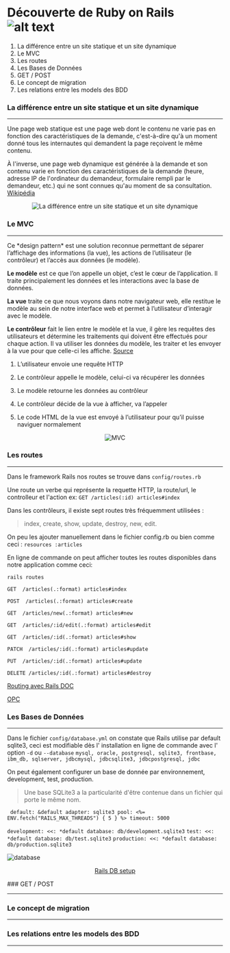 # Découverte de Ruby on Rails ![alt text][logo]

1. La différence entre un site statique et un site dynamique
2. Le MVC
3. Les routes
4. Les Bases de Données
5. GET / POST
6. Le concept de migration
7. Les relations entre les models des BDD

### La différence entre un site statique et un site dynamique
<hr>

Une page web statique est une page web dont le contenu ne varie pas en fonction des caractéristiques de la demande, c'est-à-dire qu'à un moment donné tous les internautes qui demandent la page reçoivent le même contenu.

<div> 
<p>
À l'inverse, une page web dynamique est générée à la demande et son contenu varie en fonction des caractéristiques de la demande (heure, adresse IP de l'ordinateur du demandeur, formulaire rempli par le demandeur, etc.) qui ne sont connues qu'au moment de sa consultation.
	<a href="https://fr.wikipedia.org/wiki/Page_web_statique" target="_blank">Wikipédia</a>
</p>
</div>

<p align="center">
	<img src="https://www.ibrandox.com/SecureAdmin/LargeImg/9a6a35f3d1634154a306b1a67c6b67aa.jpg" alt="La différence entre un site statique et un site dynamique" target="_blank">
</p>


### Le MVC
<hr>
<p>
Ce *design pattern* est une solution reconnue permettant de séparer l’affichage des informations (la vue), les actions de l’utilisateur (le contrôleur) et l’accès aux données (le modèle).

**Le modèle** est ce que l’on appelle un objet, c’est le cœur de l’application. Il traite principalement les données et les interactions avec la base de données.

**La vue** traite ce que nous voyons dans notre navigateur web, elle restitue le modèle au sein de notre interface web et permet à l’utilisateur d’interagir avec le modèle.

**Le contrôleur** fait le lien entre le modèle et la vue, il gère les requêtes des utilisateurs et détermine les traitements qui doivent être effectués pour chaque action. Il va utiliser les données du modèle, les traiter et les envoyer à la vue pour que celle-ci les affiche.
<a href="https://www.supinfo.com/articles/single/1625-mvc-presentation-patron-conception" target="_blank">Source</a>

<p>

1. L’utilisateur envoie une requête HTTP

2. Le contrôleur appelle le modèle, celui-ci va récupérer les données

3. Le modèle retourne les données au contrôleur

4. Le contrôleur décide de la vue à afficher, va l’appeler

5. Le code HTML de la vue est envoyé à l’utilisateur pour qu’il puisse naviguer normalement



<p align="center">
	<img src="https://www.elephorm.com/system/files/imagecache/thumb_full_widescreen/formations/MASTER-SYMPHONY/vignettes/le-design-pattern-mvc.jpg" alt="MVC" target="_blank">
</p>

### Les routes
<hr>

Dans le framework Rails nos routes se trouve dans `config/routes.rb`

Une route un verbe qui représente la requette HTTP, la route/url, le controlleur et l'action ex: `GET /articles(:id) articles#index` 

Dans les contrôleurs, il existe sept routes très fréquemment utilisées :

>index, create, show, update, destroy, new, edit.

On peu les ajouter manuellement dans le fichier config.rb ou  bien comme ceci : `resources :articles`

En ligne de commande on peut afficher toutes les routes disponibles dans notre application comme ceci:

`rails routes`

`GET  /articles(.:format) articles#index`

`POST  /articles(.:format) articles#create`

`GET  /articles/new(.:format) articles#new`

`GET  /articles/:id/edit(.:format) articles#edit`

`GET  /articles/:id(.:format) articles#show`

`PATCH  /articles/:id(.:format) articles#update`

`PUT  /articles/:id(.:format) articles#update`

`DELETE /articles/:id(.:format) articles#destroy`

<a href="http://guides.rubyonrails.org/routing.html">Routing avec Rails DOC</a>

<a href="https://openclassrooms.com/courses/continuez-avec-ruby-on-rails/simplifiez-la-configuration-de-vos-routes">OPC</a>

### Les Bases de Données
<hr>

Dans le fichier `config/database.yml` on constate que Rails utilise par default sqlite3, ceci est modifiable dès l' installation en ligne de commande avec l' option `-d` ou `--database` `mysql, oracle, postgresql, sqlite3, frontbase, ibm_db, sqlserver, jdbcmysql, jdbcsqlite3, jdbcpostgresql, jdbc`

On peut également configurer un base de donnée par environnement, development, test, production.

>Une base SQLite3 a la particularité d'être contenue dans un fichier qui porte le même nom.

`
default: &default
  adapter: sqlite3
  pool: <%= ENV.fetch("RAILS_MAX_THREADS") { 5 } %>
  timeout: 5000`

`development:
  <<: *default
  database: db/development.sqlite3`
`test:
  <<: *default
  database: db/test.sqlite3`
`production:
  <<: *default
  database: db/production.sqlite3`

  <img src="https://ruudwijnands.files.wordpress.com/2014/03/database_yml_-_testproject_-____rubymineprojects_testproject_.png" alt="database" targer="_blank">

<p align="center">
	<a href="https://www.tutorialspoint.com/ruby-on-rails/rails-database-setup.htm">Rails DB setup</a>
</p>
### GET / POST
<hr>

### Le concept de migration
<hr>


### Les relations entre les models des BDD
<hr>






[logo]: https://upload.wikimedia.org/wikipedia/commons/thumb/6/62/Ruby_On_Rails_Logo.svg/200px-Ruby_On_Rails_Logo.svg.png "Ruby On Rails"



